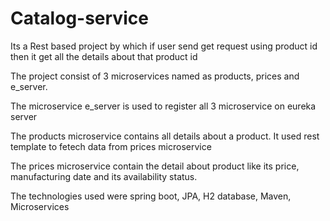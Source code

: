 # Catalog-service
Its a Rest based project by which if user send get request using product id then it get all the details about that product id

The project consist of 3 microservices named as products, prices and e_server.

The microservice e_server is used to register all 3 microservice on eureka server

The products microservice contains all details about a product. It used rest template to fetech data from prices microservice 

The prices microservice contain the detail about product like its price, manufacturing date and its availability status.

The technologies used were spring boot, JPA, H2 database, Maven, Microservices
